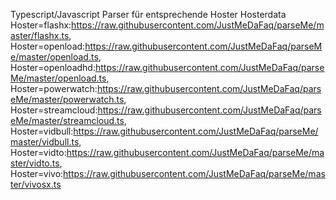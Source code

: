Typescript/Javascript Parser für entsprechende Hoster
Hosterdata
Hoster=flashx:https://raw.githubusercontent.com/JustMeDaFaq/parseMe/master/flashx.ts,
Hoster=openload:https://raw.githubusercontent.com/JustMeDaFaq/parseMe/master/openload.ts,
Hoster=openloadhd:https://raw.githubusercontent.com/JustMeDaFaq/parseMe/master/openload.ts,
Hoster=powerwatch:https://raw.githubusercontent.com/JustMeDaFaq/parseMe/master/powerwatch.ts,
Hoster=streamcloud:https://raw.githubusercontent.com/JustMeDaFaq/parseMe/master/streamcloud.ts,
Hoster=vidbull:https://raw.githubusercontent.com/JustMeDaFaq/parseMe/master/vidbull.ts,
Hoster=vidto:https://raw.githubusercontent.com/JustMeDaFaq/parseMe/master/vidto.ts,
Hoster=vivo:https://raw.githubusercontent.com/JustMeDaFaq/parseMe/master/vivosx.ts

